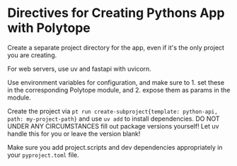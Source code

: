 # Directives for Creating Pythons App with Polytope

Create a separate project directory for the app, even if it's the only project you are creating.

For web servers, use uv and fastapi with uvicorn.

Use environment variables for configuration, and make sure to 1. set these in the corresponding Polytope module, and 2. expose them as params in the module.

Create the project via `pt run create-subproject{template: python-api, path: my-project-path}` and use `uv add` to install dependencies. DO NOT UNDER ANY CIRCUMSTANCES fill out package versions yourself! Let uv handle this for you or leave the version blank!

Make sure you add project.scripts and dev dependencies appropriately in your `pyproject.toml` file.
